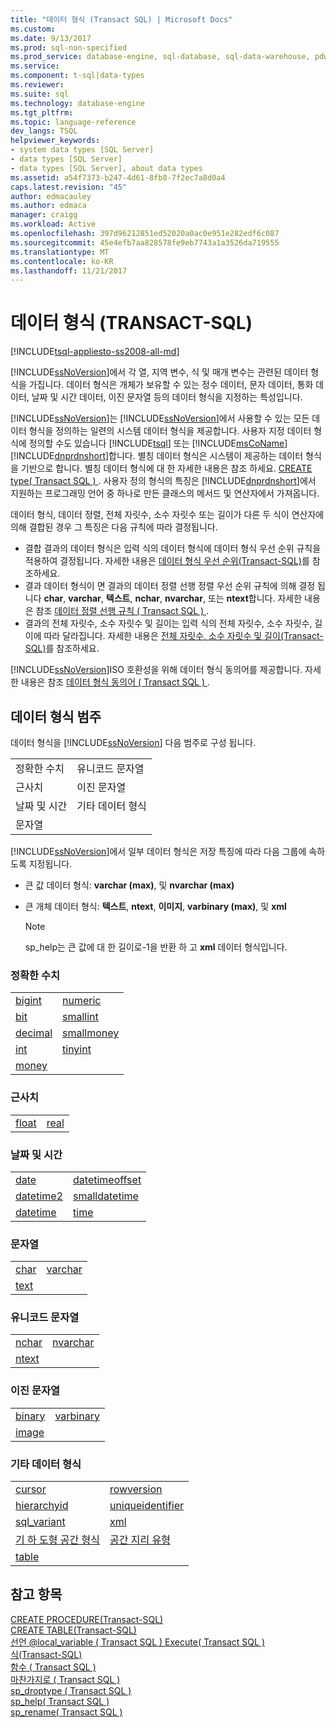 ```yaml
---
title: "데이터 형식 (Transact SQL) | Microsoft Docs"
ms.custom: 
ms.date: 9/13/2017
ms.prod: sql-non-specified
ms.prod_service: database-engine, sql-database, sql-data-warehouse, pdw
ms.service: 
ms.component: t-sql|data-types
ms.reviewer: 
ms.suite: sql
ms.technology: database-engine
ms.tgt_pltfrm: 
ms.topic: language-reference
dev_langs: TSQL
helpviewer_keywords:
- system data types [SQL Server]
- data types [SQL Server]
- data types [SQL Server], about data types
ms.assetid: a54f7373-b247-4d61-8fb8-7f2ec7a8d0a4
caps.latest.revision: "45"
author: edmacauley
ms.author: edmaca
manager: craigg
ms.workload: Active
ms.openlocfilehash: 397d96212851ed52020a0ac0e951e282edf6c087
ms.sourcegitcommit: 45e4efb7aa828578fe9eb7743a1a3526da719555
ms.translationtype: MT
ms.contentlocale: ko-KR
ms.lasthandoff: 11/21/2017
---
```

# <a name="data-types-transact-sql"></a>데이터 형식 (TRANSACT-SQL)
[!INCLUDE[tsql-appliesto-ss2008-all-md](../../includes/tsql-appliesto-ss2008-all-md.md)]

[!INCLUDE[ssNoVersion](../../includes/ssnoversion-md.md)]에서 각 열, 지역 변수, 식 및 매개 변수는 관련된 데이터 형식을 가집니다. 데이터 형식은 개체가 보유할 수 있는 정수 데이터, 문자 데이터, 통화 데이터, 날짜 및 시간 데이터, 이진 문자열 등의 데이터 형식을 지정하는 특성입니다.
  
[!INCLUDE[ssNoVersion](../../includes/ssnoversion-md.md)]는 [!INCLUDE[ssNoVersion](../../includes/ssnoversion-md.md)]에서 사용할 수 있는 모든 데이터 형식을 정의하는 일련의 시스템 데이터 형식을 제공합니다. 사용자 지정 데이터 형식에 정의할 수도 있습니다 [!INCLUDE[tsql](../../includes/tsql-md.md)] 또는 [!INCLUDE[msCoName](../../includes/msconame-md.md)] [!INCLUDE[dnprdnshort](../../includes/dnprdnshort-md.md)]합니다. 별칭 데이터 형식은 시스템이 제공하는 데이터 형식을 기반으로 합니다. 별칭 데이터 형식에 대 한 자세한 내용은 참조 하세요. [CREATE type&#40; Transact SQL &#41; ](../../t-sql/statements/create-type-transact-sql.md). 사용자 정의 형식의 특징은 [!INCLUDE[dnprdnshort](../../includes/dnprdnshort-md.md)]에서 지원하는 프로그래밍 언어 중 하나로 만든 클래스의 메서드 및 연산자에서 가져옵니다.
  
데이터 형식, 데이터 정렬, 전체 자릿수, 소수 자릿수 또는 길이가 다른 두 식이 연산자에 의해 결합된 경우 그 특징은 다음 규칙에 따라 결정됩니다.
-   결합 결과의 데이터 형식은 입력 식의 데이터 형식에 데이터 형식 우선 순위 규칙을 적용하여 결정됩니다. 자세한 내용은 [데이터 형식 우선 순위&#40;Transact-SQL&#41;](../../t-sql/data-types/data-type-precedence-transact-sql.md)를 참조하세요.  
-   결과 데이터 형식이 면 결과의 데이터 정렬 선행 정렬 우선 순위 규칙에 의해 결정 됩니다 **char**, **varchar**, **텍스트**, **nchar**, **nvarchar**, 또는 **ntext**합니다. 자세한 내용은 참조 [데이터 정렬 선행 규칙 &#40; Transact SQL &#41; ](../../t-sql/statements/collation-precedence-transact-sql.md).  
-   결과의 전체 자릿수, 소수 자릿수 및 길이는 입력 식의 전체 자릿수, 소수 자릿수, 길이에 따라 달라집니다. 자세한 내용은 [전체 자릿수, 소수 자릿수 및 길이&#40;Transact-SQL&#41;](../../t-sql/data-types/precision-scale-and-length-transact-sql.md)를 참조하세요.  
  
[!INCLUDE[ssNoVersion](../../includes/ssnoversion-md.md)]ISO 호환성을 위해 데이터 형식 동의어를 제공합니다. 자세한 내용은 참조 [데이터 형식 동의어 &#40; Transact SQL &#41; ](../../t-sql/data-types/data-type-synonyms-transact-sql.md).
  
## <a name="data-type-categories"></a>데이터 형식 범주
데이터 형식을 [!INCLUDE[ssNoVersion](../../includes/ssnoversion-md.md)] 다음 범주로 구성 됩니다.
  
|||  
|-|-|  
|정확한 수치|유니코드 문자열|  
|근사치|이진 문자열|  
|날짜 및 시간|기타 데이터 형식|  
|문자열||  
  
[!INCLUDE[ssNoVersion](../../includes/ssnoversion-md.md)]에서 일부 데이터 형식은 저장 특징에 따라 다음 그룹에 속하도록 지정됩니다.
-   큰 값 데이터 형식: **varchar (max)**, 및 **nvarchar (max)**  
-   큰 개체 데이터 형식: **텍스트**, **ntext**, **이미지**, **varbinary (max)**, 및 **xml**  
  
    > [!NOTE]  
    >  sp_help는 큰 값에 대 한 길이로-1을 반환 하 고 **xml** 데이터 형식입니다.  
  
### <a name="exact-numerics"></a>정확한 수치
  
|||  
|-|-|  
|[bigint](../../t-sql/data-types/int-bigint-smallint-and-tinyint-transact-sql.md)|[numeric](../../t-sql/data-types/decimal-and-numeric-transact-sql.md)|  
|[bit](../../t-sql/data-types/bit-transact-sql.md)|[smallint](../../t-sql/data-types/int-bigint-smallint-and-tinyint-transact-sql.md)|  
|[decimal](../../t-sql/data-types/decimal-and-numeric-transact-sql.md)|[smallmoney](../../t-sql/data-types/money-and-smallmoney-transact-sql.md)|  
|[int](../../t-sql/data-types/int-bigint-smallint-and-tinyint-transact-sql.md)|[tinyint](../../t-sql/data-types/int-bigint-smallint-and-tinyint-transact-sql.md)|  
|[money](../../t-sql/data-types/money-and-smallmoney-transact-sql.md)||  
  
### <a name="approximate-numerics"></a>근사치
  
|||  
|-|-|  
|[float](../../t-sql/data-types/float-and-real-transact-sql.md)|[real](../../t-sql/data-types/float-and-real-transact-sql.md)|  
  
### <a name="date-and-time"></a>날짜 및 시간
  
|||  
|-|-|  
|[date](../../t-sql/data-types/date-transact-sql.md)|[datetimeoffset](../../t-sql/data-types/datetimeoffset-transact-sql.md)|  
|[datetime2](../../t-sql/data-types/datetime2-transact-sql.md)|[smalldatetime](../../t-sql/data-types/smalldatetime-transact-sql.md)|  
|[datetime](../../t-sql/data-types/datetime-transact-sql.md)|[time](../../t-sql/data-types/time-transact-sql.md)|  
  
### <a name="character-strings"></a>문자열
  
|||  
|-|-|  
|[char](../../t-sql/data-types/char-and-varchar-transact-sql.md)|[varchar](../../t-sql/data-types/char-and-varchar-transact-sql.md)|  
|[text](../../t-sql/data-types/ntext-text-and-image-transact-sql.md)||  
  
### <a name="unicode-character-strings"></a>유니코드 문자열
  
|||  
|-|-|  
|[nchar](../../t-sql/data-types/nchar-and-nvarchar-transact-sql.md)|[nvarchar](../../t-sql/data-types/nchar-and-nvarchar-transact-sql.md)|  
|[ntext](../../t-sql/data-types/ntext-text-and-image-transact-sql.md)||  
  
### <a name="binary-strings"></a>이진 문자열
  
|||  
|-|-|  
|[binary](../../t-sql/data-types/binary-and-varbinary-transact-sql.md)|[varbinary](../../t-sql/data-types/binary-and-varbinary-transact-sql.md)|  
|[image](../../t-sql/data-types/ntext-text-and-image-transact-sql.md)||  
  
### <a name="other-data-types"></a>기타 데이터 형식
  
|||  
|-|-|  
|[cursor](../../t-sql/data-types/cursor-transact-sql.md)|[rowversion](../../t-sql/data-types/rowversion-transact-sql.md)|  
|[hierarchyid](../../t-sql/data-types/hierarchyid-data-type-method-reference.md)|[uniqueidentifier](../../t-sql/data-types/uniqueidentifier-transact-sql.md)|  
|[sql_variant](../../t-sql/data-types/sql-variant-transact-sql.md)|[xml](../../t-sql/xml/xml-transact-sql.md)|  
|[기 하 도형 공간 형식](../../t-sql/spatial-geometry/spatial-types-geometry-transact-sql.md) |[공간 지리 유형](../../t-sql/spatial-geography/spatial-types-geography.md)|  
|[table](../../t-sql/data-types/table-transact-sql.md) | |
  
## <a name="see-also"></a>참고 항목
[CREATE PROCEDURE&#40;Transact-SQL&#41;](../../t-sql/statements/create-procedure-transact-sql.md)  
[CREATE TABLE&#40;Transact-SQL&#41;](../../t-sql/statements/create-table-transact-sql.md)  
[선언 @local_variable &#40; Transact SQL &#41; ](../../t-sql/language-elements/declare-local-variable-transact-sql.md) 
 [Execute&#40; Transact SQL &#41;](../../t-sql/language-elements/execute-transact-sql.md)  
[식&#40;Transact-SQL&#41;](../../t-sql/language-elements/expressions-transact-sql.md)  
[함수 &#40; Transact SQL &#41;](../../t-sql/functions/functions.md)  
[마찬가지로 &#40; Transact SQL &#41;](../../t-sql/language-elements/like-transact-sql.md)  
[sp_droptype &#40; Transact SQL &#41;](../../relational-databases/system-stored-procedures/sp-droptype-transact-sql.md)  
[sp_help&#40; Transact SQL &#41;](../../relational-databases/system-stored-procedures/sp-help-transact-sql.md)  
[sp_rename&#40; Transact SQL &#41;](../../relational-databases/system-stored-procedures/sp-rename-transact-sql.md)
  
  
